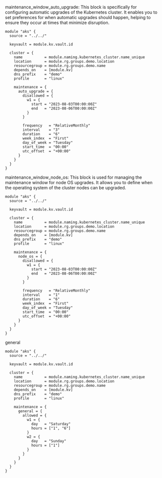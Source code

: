maintenance_window_auto_upgrade: This block is specifically for configuring automatic upgrades of the Kubernetes cluster. It enables you to set preferences for when automatic upgrades should happen, helping to ensure they occur at times that minimize disruption.

```hcl
module "aks" {
  source = "../../"

  keyvault = module.kv.vault.id

  cluster = {
    name          = module.naming.kubernetes_cluster.name_unique
    location      = module.rg.groups.demo.location
    resourcegroup = module.rg.groups.demo.name
    depends_on    = [module.kv]
    dns_prefix    = "demo"
    profile       = "linux"

    maintenance = {
      auto_upgrade = {
        disallowed = {
          w1 = {
            start = "2023-08-03T00:00:00Z"
            end   = "2023-08-06T00:00:00Z"
          }
        }

        frequency   = "RelativeMonthly"
        interval    = "3"
        duration    = "6"
        week_index  = "First"
        day_of_week = "Tuesday"
        start_time  = "00:00"
        utc_offset  = "+00:00"
      }
    }
  }
}
```

maintenance_window_node_os: This block is used for managing the maintenance window for node OS upgrades. It allows you to define when the operating system of the cluster nodes can be upgraded.

```hcl
module "aks" {
  source = "../../"

  keyvault = module.kv.vault.id

  cluster = {
    name          = module.naming.kubernetes_cluster.name_unique
    location      = module.rg.groups.demo.location
    resourcegroup = module.rg.groups.demo.name
    depends_on    = [module.kv]
    dns_prefix    = "demo"
    profile       = "linux"

    maintenance = {
      node_os = {
        disallowed = {
          w1 = {
            start = "2023-08-03T00:00:00Z"
            end   = "2023-08-06T00:00:00Z"
          }
        }

        frequency   = "RelativeMonthly"
        interval    = "1"
        duration    = "6"
        week_index  = "First"
        day_of_week = "Tuesday"
        start_time  = "00:00"
        utc_offset  = "+00:00"
      }
    }
  }
}
```

general

```hcl
module "aks" {
  source = "../../"

  keyvault = module.kv.vault.id

  cluster = {
    name          = module.naming.kubernetes_cluster.name_unique
    location      = module.rg.groups.demo.location
    resourcegroup = module.rg.groups.demo.name
    depends_on    = [module.kv]
    dns_prefix    = "demo"
    profile       = "linux"

    maintenance = {
      general = {
        allowed = {
          w1 = {
            day   = "Saturday"
            hours = ["1", "6"]
          }
          w2 = {
            day   = "Sunday"
            hours = ["1"]
          }
        }
      }
    }
  }
}
```


